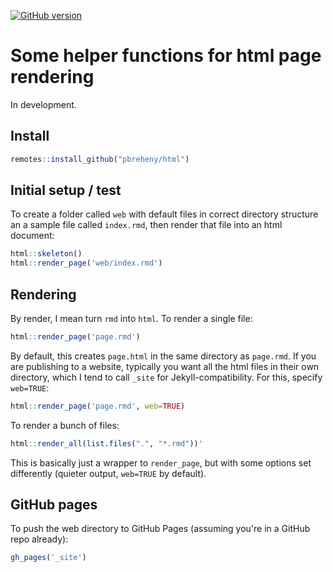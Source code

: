[![GitHub version](https://img.shields.io/static/v1?label=GitHub&message=2.1.6&color=blue&logo=github)](https://github.com/pbreheny/html)

# Some helper functions for html page rendering

In development.

## Install

```r
remotes::install_github("pbreheny/html")
```

## Initial setup / test

To create a folder called `web` with default files in correct directory structure an a sample file called `index.rmd`, then render that file into an html document:

```r
html::skeleton()
html::render_page('web/index.rmd')
```

## Rendering

By render, I mean turn `rmd` into `html`.  To render a single file:

```r
html::render_page('page.rmd')
```

By default, this creates `page.html` in the same directory as `page.rmd`.  If you are publishing to a website, typically you want all the html files in their own directory, which I tend to call `_site` for Jekyll-compatibility.  For this, specify `web=TRUE`:

```r
html::render_page('page.rmd', web=TRUE)
```

To render a bunch of files:

```r
html::render_all(list.files(".", "*.rmd"))'
```

This is basically just a wrapper to `render_page`, but with some options set differently (quieter output, `web=TRUE` by default).

## GitHub pages

To push the web directory to GitHub Pages (assuming you're in a GitHub repo already):

```r
gh_pages('_site')
```
